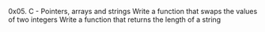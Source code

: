 0x05. C - Pointers, arrays and strings
Write a function that swaps the values of two integers
Write a function that returns the length of a string
